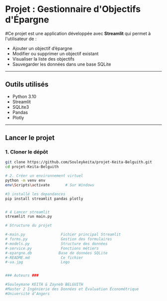 # Projet : Gestionnaire d'Objectifs d'Épargne

#Ce projet est une application développée avec **Streamlit** qui permet à l'utilisateur de :

- Ajouter un objectif d’épargne
- Modifier ou supprimer un objectif existant
- Visualiser la liste des objectifs
- Sauvegarder les données dans une base SQLite

---

##  Outils utilisés

- Python 3.10
- Streamlit
- SQLite3
- Pandas
- Plotly

---

## Lancer le projet

### 1. Cloner le dépôt

```bash
git clone https://github.com/Souleykeita/projet-Keita-Belguith.git
cd projet-Keita-Belguith

# 2. Créer un environnement virtuel
python -m venv env
env\Scripts\activate       # Sur Windows

#3 installé les depandances
pip install streamlit pandas plotly


# 4 Lancer streamlit
streamlit run main.py

# Structure du projet

#-main.py                Fichier principal Streamlit
# forms.py               Gestion des formulaires
#-models.py              Structure des données
#-service.py             Fonctions métiers
#-epargne.db            Base de données SQLite
#-README.md              Ce fichier
#-ua.jpg                 Logo


### Auteurs ###

#Souleymane KEITA & Zayneb BELGUITH
#Master 2 Ingénierie des Données et Évaluation Économétrique
#Université d’Angers